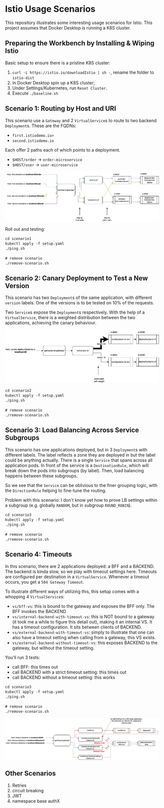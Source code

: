# Istio Usage Scenarios

This repository illustrates some interesting usage scenarios for Istio. This project assumes that Docker Desktop is running a K8S cluster.

## Preparing the Workbench by Installing & Wiping Istio

Basic setup to ensure there is a pristine K8S cluster:

1. `curl -L https://istio.io/downloadIstio | sh -`, rename the folder to `istio-dist`
1. In Docker Desktop spin up a K8S cluster;
2. Under Settings/Kubernetes, run `Reset Cluster`.
3. Execute `./baseline.sh`

## Scenario 1: Routing by Host and URI

This scenario use a `Gateway` and 2 `VirtualService`s to route to two backend `Deployment`s. These are the FQDNs:

* `first.istiodemo.io>`
* `second.istiodemo.io`

Each offer 2 paths each of which points to a deployment.

* `$HOST/order` -> `order-microservice`
* `$HOST/user`  -> `user-microservice`

![Visualization](./scenario1/vis.png)

Roll out and testing:

```
cd scenario1
kubectl apply -f setup.yaml
./ping.sh

# remove scenario
./remove-scenario.sh
```

## Scenario 2: Canary Deployment to Test a New Version

This scenario has two `Deployment`s of the same application, with different `version` labels. One of the versions is to be tested on 10% of the requests. 

Two `Service`s expose the `Deployment`s respectively. With the help of a `VirtualService`, there is a weighted distribution between the two applications, achieving the canary behaviour.

![Visualization](./scenario2/vis.png)

```
cd scenario2
kubectl apply -f setup.yaml
./ping.sh

# remove scenario
./remove-scenario.sh
```

## Scenario 3: Load Balancing Across Service Subgroups

This scenario has one applications deployed, but in 3 `Deployment`s with different labels. The label reflects a zone they are deployed in but the label could be anything actually. There is a single `Service` that spans across all application pods. In front of the service is a `DestinationRule`, which will break down the pods into subgroups (by label). Then, load balancing happens between these subgroups.

So we see that the `Service` can be oblivious to the finer grouping logic, with the `DirectionRule` helping to fine-tune the routing.

Problem with this scenario: I don't know yet how to prove LB settings within a subgroup (e.g. globally `RANDOM`, but in subgroup `ROUND_ROBIN`).

```
cd scenario3
kubectl apply -f setup.yaml
./ping.sh

# remove scenario
./remove-scenario.sh
```

## Scenario 4: Timeouts


In this scenario, there are 2 applications deployed: a BFF and a BACKEND. The backend is kinda slow, so we play with timeout settings here.
Timeouts are configured per destination in a `VirtualService`. Whenever a timeout occurs, you get a `504 Gateway Timeout`.

To illustrate different ways of utilizing this, this setup comes with a whopping 4 `VirtualService`s:

* `vs/bff-vs`: this is bound to the gateway and exposes the BFF only. The BFF invokes the BACKEND
* `vs/internal-backend-with-timeout-vs`: this is NOT bound to a gateway (it took me a while to figure this detail out), making it an internal VS. It has a timeout configuration. It sits between clients of BACKEND.
* `vs/external-backend-with-timeout-vs`: simply to illustrate that one can also have a timeout setting when calling from a gateway, this VS exists.
* `vs/external-backend-without-timeout-vs`: this exposes BACKEND to the gateway, but without the timeout setting.

You'll run 3 tests:
* call BFF: this times out
* call BACKEND with a strict timeout setting: this times out
* call BACKEND without a timeout setting: this works

```
cd scenario3
kubectl apply -f setup.yaml
./ping.sh

# remove scenario
./remove-scenario.sh
```

![Visualization](./scenario4/vis.drawio.png)

## Other Scenarios

1. Retries
1. circuit breaking
1. JWT
1. namespace base authX
